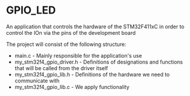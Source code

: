 # GPIO_LED
An application that controls the hardware of the STM32F411xC in order to control the IOn via the pins of the development board

The project will consist of the following structure:
- main.c - Mainly responsible for the application's use
- my_stm32f4_gpio_driver.h - Definitions of designations and functions that will be called from the driver itself
- my_stm32f4_gpio_lib.h - Definitions of the hardware we need to communicate with
- my_stm32f4_gpio_lib.c - We apply functionality